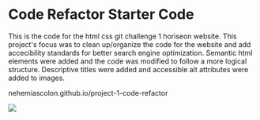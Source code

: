 # Code Refactor Starter Code

This is the code for the html css git challenge 1 horiseon website. This project's focus was to clean up/organize the code for the website and add accecibility standards for better search engine optimization. Semantic html elements were added and the code was modified to follow a more logical structure. Descriptive titles were added and accessible alt attributes were added to images.

<!-- link to deployed application -->
nehemiascolon.github.io/project-1-code-refactor


<img src="./project-1-code-refactor/horiseon-completed-project-screenshot">
